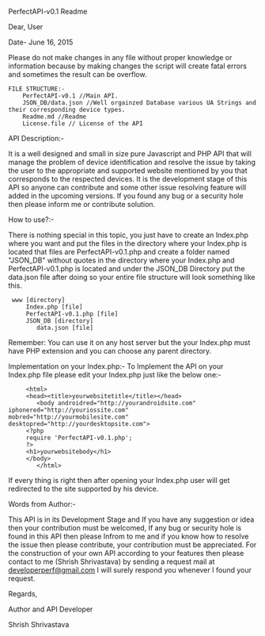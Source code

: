 PerfectAPI-v0.1 Readme

Dear, User

Date- June 16, 2015

  Please do not make changes in any file without proper knowledge or information because by making changes the script will create fatal errors and sometimes the result can be overflow.
	
	FILE STRUCTURE:-
		PerfectAPI-v0.1 //Main API.
		JSON_DB/data.json //Well orgainzed Database various UA Strings and their corresponding device types.
		Readme.md //Readme
		License.file // License of the API

  API Description:-
  
It is a well designed and small in size pure Javascript and PHP API that will manage the problem of device identification and resolve the issue by taking the user to the appropriate and supported website mentioned by you that corresponds to the respected devices. It is the development stage of this API so anyone can contribute and some other issue resolving feature will added in the upcoming versions. If you found any bug or a security hole then please inform me or contribute solution.
    
  How to use?:-
  
   There is nothing special in this topic, you just have to create an Index.php where you want and put the files in the directory where your Index.php is located that files are
    PerfectAPI-v0.1.php
   and create a folder named "JSON_DB" without quotes in the directory where your Index.php and PerfectAPI-v0.1.php is located
   and under the JSON_DB Directory put the data.json file after doing so your entire file structure will look something like this.
   
	 www [directory]
		 Index.php [file]
		 PerfectAPI-v0.1.php [file]
		 JSON_DB [directory]
			data.json [file]
			
   Remember: You can use it on any host server but the your Index.php must have PHP extension and you can choose any parent directory.
   
   Implementation on your Index.php:-
   To Implement the API on your Index.php file please edit your Index.php just like the below one:-
   
   
		 <html>
		 <head><title>yourwebsitetitle</title></head>
    		<body androidred="http://yourandroidsite.com" iphonered="http://youriossite.com" 			mobred="http://yourmobilesite.com" 	              desktopred="http://yourdesktopsite.com">
		 <?php
		 require 'PerfectAPI-v0.1.php';
		 ?>
		 <h1>yourwebsitebody</h1>
		 </body>
    		</html>
    
    
  If every thing is right then after opening your Index.php user will get redirected to the site supported by his device.
  
  Words from Author:- 
  
  This API is in its Development Stage and If you have any suggestion or idea then your contribution must be welcomed, If any bug or security hole is found in this API then please Infrom to me and if you know how to resolve the issue then please contribute, your contribution must be appreciated.
  For the construction of your own API according to your features then please contact to me (Shrish Shrivastava) by sending a request mail at developerperf@gmail.com I will surely respond you whenever I found your request.
  
  Regards,
  
  Author and API Developer
  
  Shrish Shrivastava
  
	

